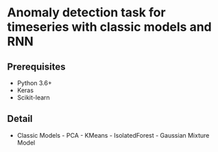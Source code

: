 # Anomaly detection task for timeseries with classic models and RNN


## Prerequisites
- Python 3.6+
- Keras
- Scikit-learn



## Detail
- Classic Models
              - PCA
              - KMeans
              - IsolatedForest
              - Gaussian Mixture Model
